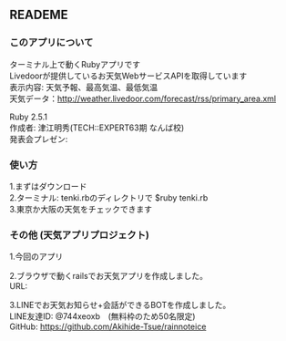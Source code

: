 ## READEME

### このアプリについて
ターミナル上で動くRubyアプリです  
Livedoorが提供しているお天気WebサービスAPIを取得しています  
表示内容: 天気予報、最高気温、最低気温  
天気データ：http://weather.livedoor.com/forecast/rss/primary_area.xml  

Ruby 2.5.1  
作成者: 津江明秀(TECH::EXPERT63期 なんば校)  
発表会プレゼン:  

### 使い方
1.まずはダウンロード  
2.ターミナル: tenki.rbのディレクトリで $ruby tenki.rb  
3.東京か大阪の天気をチェックできます

### その他 (天気アプリプロジェクト)
1.今回のアプリ

2.ブラウザで動くrailsでお天気アプリを作成しました。  
    URL:

3.LINEでお天気お知らせ+会話ができるBOTを作成しました。  
    LINE友達ID: @744xeoxb　(無料枠のため50名限定)  
    GitHub: https://github.com/Akihide-Tsue/rainnoteice  